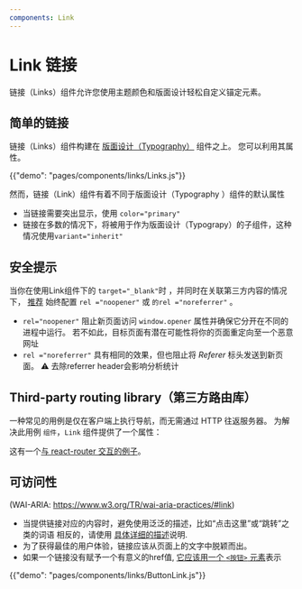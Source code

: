 ```yaml
---
components: Link
---
```


# Link 链接

<p class="description">链接（Links）组件允许您使用主题颜色和版面设计轻松自定义锚定元素。</p>

## 简单的链接

链接（Links）组件构建在 [版面设计（Typography）](/api/typography/) 组件之上。 您可以利用其属性。

{{"demo": "pages/components/links/Links.js"}}

然而，链接（Link）组件有着不同于版面设计（Typography ）组件的默认属性

- 当链接需要突出显示，使用 `color="primary"`
- 链接在多数的情况下，将被用于作为版面设计（Typograpy）的子组件，这种情况使用`variant="inherit"`

## 安全提示

当你在使用Link组件下的 `target="_blank"`时 ，并同时在关联第三方内容的情况下， [推荐](https://developers.google.com/web/tools/lighthouse/audits/noopener) 始终配置 `rel ="noopener"` 或 `的rel ="noreferrer"` 。

- `rel="noopener"` 阻止新页面访问 `window.opener` 属性并确保它分开在不同的进程中运行。 若不如此，目标页面有潜在可能性将你的页面重定向至一个恶意网址
- `rel ="noreferrer"` 具有相同的效果，但也阻止将 *Referer* 标头发送到新页面。 ⚠️ 去除referrer header会影响分析统计

## Third-party routing library（第三方路由库）

一种常见的用例是仅在客户端上执行导航，而无需通过 HTTP 往返服务器。 为解决此用例 `组件`，`Link` 组件提供了一个属性：

这有一个[与 react-router 交互的例子](/guides/composition/#link)。

## 可访问性

(WAI-ARIA: https://www.w3.org/TR/wai-aria-practices/#link)

- 当提供链接对应的内容时，避免使用泛泛的描述，比如“点击这里”或“跳转”之类的词语 相反的，请使用 [具体详细的描述](https://developers.google.com/web/tools/lighthouse/audits/descriptive-link-text)说明.
- 为了获得最佳的用户体验，链接应该从页面上的文字中脱颖而出。
- 如果一个链接没有赋予一个有意义的href值, [它应该用一个 `<按钮>` 元素](https://github.com/evcohen/eslint-plugin-jsx-a11y/blob/master/docs/rules/anchor-is-valid.md)表示

{{"demo": "pages/components/links/ButtonLink.js"}}